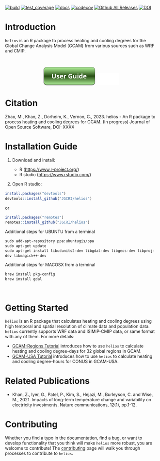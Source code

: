 <!-- badges: start -->
[![build](https://github.com/JGCRI/helios/actions/workflows/build.yml/badge.svg?branch=main)](https://github.com/JGCRI/helios/actions/workflows/build.yml)
[![test_coverage](https://github.com/JGCRI/helios/actions/workflows/test_coverage.yml/badge.svg?branch=main)](https://github.com/JGCRI/helios/actions/workflows/test_coverage.yml)
[![docs](https://github.com/JGCRI/helios/actions/workflows/docs.yaml/badge.svg?branch=main)](https://github.com/JGCRI/helios/actions/workflows/docs.yaml)
[![codecov](https://codecov.io/gh/JGCRI/helios/branch/main/graph/badge.svg?token=XQ913U4IYM)](https://codecov.io/gh/JGCRI/helios) 
[![Github All Releases](https://img.shields.io/github/downloads/JGCRI/helios/total.svg)]()
[![DOI](https://zenodo.org/badge/DOI/10.5281/zenodo.8170311.svg)](https://doi.org/10.5281/zenodo.8170311)
<!-- badges: end -->


<!-- ------------------------>
<!-- ------------------------>
# <a name="Introduction"></a>Introduction
<!-- ------------------------>
<!-- ------------------------>

`helios` is an R package to process heating and cooling degrees for the Global Change Analysis Model (GCAM) from various sources such as WRF and CMIP.

<br>

<p align="center">
<a href="https://jgcri.github.io/helios/" target="_blank"><img src="https://github.com/JGCRI/jgcricolors/blob/main/vignettes/button_user_guide.PNG?raw=true" 
alt="https://jgcri.github.io/helios/" height="60"/></a>
<img src="https://github.com/JGCRI/jgcricolors/blob/main/vignettes/button_divider.PNG?raw=true" height="40"/>
</p>

<!-- ------------------------>
<!-- ------------------------>
# <a name="Citation"></a>Citation
<!-- ------------------------>
<!-- ------------------------>

Zhao, M., Khan, Z., Dorheim, K., Vernon, C., 2023. helios - An R package to process heating and cooling degrees for GCAM. (In progress) Journal of Open Source Software, DOI: XXXX

<!-- ------------------------>
<!-- ------------------------>
# <a name="InstallGuide"></a>Installation Guide
<!-- ------------------------>
<!-- ------------------------>

1. Download and install:
    - R (https://www.r-project.org/)
    - R studio (https://www.rstudio.com/)  
    
    
2. Open R studio:

```r
install.packages("devtools")
devtools::install_github("JGCRI/helios")
```
or
```r
install.packages("remotes")
remotes::install_github("JGCRI/helios")
```

Additional steps for UBUNTU from a terminal
```
sudo add-apt-repository ppa:ubuntugis/ppa
sudo apt-get update
sudo apt-get install libudunits2-dev libgdal-dev libgeos-dev libproj-dev libmagick++-dev
```

Additional steps for MACOSX from a terminal
```
brew install pkg-config
brew install gdal
```
<br>

<!-- ------------------------>
<!-- ------------------------>
# <a name="GettingStarted"></a>Getting Started
<!-- ------------------------>
<!-- ------------------------>

`helios` is an R package that calculates heating and cooling degrees using high temporal and spatial resolution of climate data and population data. `helios` currently supports WRF data and ISIMIP-CMIP data, or same format with any of them. For more details:

* [GCAM-Regions Tutorial](https://jgcri.github.io/helios/articles/vignette_gcam-regions.html) introduces how to use `helios` to calculate heating and cooling degree-days for 32 global regions in GCAM.
* [GCAM-USA Tutorial](https://jgcri.github.io/helios/articles/vignette_gcam-usa.html) introduces how to use `helios` to calculate heating and cooling degree-hours for CONUS in GCAM-USA.

<!-- ------------------------>
<!-- ------------------------>
# <a name="Publications"></a>Related Publications
<!-- ------------------------>
<!-- ------------------------>

- Khan, Z., Iyer, G., Patel, P., Kim, S., Hejazi, M., Burleyson, C. and Wise, M., 2021. Impacts of long-term temperature change and variability on electricity investments. Nature communications, 12(1), pp.1-12.


<!-- ------------------------>
<!-- ------------------------>
# <a name="Contributing"></a>Contributing
<!-- ------------------------>
<!-- ------------------------>

Whether you find a typo in the documentation, find a bug, or want to develop functionality that you think will make `helios` more robust, you are welcome to contribute! The [contributing](https://github.com/JGCRI/helios/blob/main/CONTRIBUTING.md) page will walk you through processes to contribute to `helios`.
